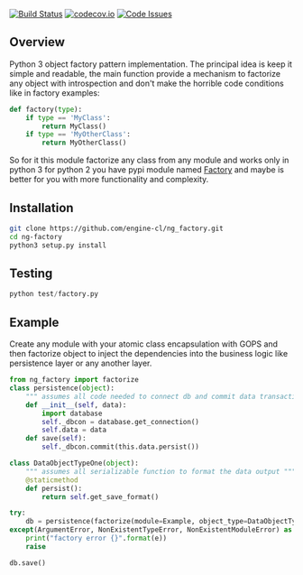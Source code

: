 [![Build Status](https://travis-ci.org/engine-cl/ng-factory.svg)](https://travis-ci.org/engine-cl/ng-factory)
[![codecov.io](https://codecov.io/github/engine-cl/ng-factory/coverage.svg?branch=master)](https://codecov.io/github/engine-cl/ng-factory?branch=master)
[![Code Issues](https://www.quantifiedcode.com/api/v1/project/f57003898f714494b2a6f2bb66516a18/badge.svg)](https://www.quantifiedcode.com/app/project/f57003898f714494b2a6f2bb66516a18)
## Overview
Python 3 object factory pattern implementation.
The principal idea is keep it simple and readable, the main function provide a mechanism to factorize any object
with introspection and don't make the horrible code conditions like in factory examples:
```python
def factory(type):
    if type == 'MyClass': 
        return MyClass()
    if type == 'MyOtherClass': 
        return MyOtherClass()
``` 
 So for it this module factorize any class from any module and works only in python 3 
for python 2 you have pypi module named [Factory](https://pypi.python.org/pypi/Factory/) and maybe is better for you 
with more functionality and complexity.

## Installation
```bash
git clone https://github.com/engine-cl/ng_factory.git
cd ng-factory
python3 setup.py install
```

## Testing
```python
python test/factory.py
```
## Example
Create any module with your atomic class encapsulation with GOPS and then factorize object to inject the dependencies 
into the business logic like persistence layer or any another layer.
```python
from ng_factory import factorize
class persistence(object):
    """ assumes all code needed to connect db and commit data transaction """
    def __init__(self, data):
        import database
        self._dbcon = database.get_connection()
        self.data = data
    def save(self):
        self._dbcon.commit(this.data.persist())

class DataObjectTypeOne(object):
    """ assumes all serializable function to format the data output """
    @staticmethod
    def persist():
        return self.get_save_format()

try:
    db = persistence(factorize(module=Example, object_type=DataObjectTypeOne))
except(ArgumentError, NonExistentTypeError, NonExistentModuleError) as e:
    print("factory error {}".format(e))
    raise

db.save()
```